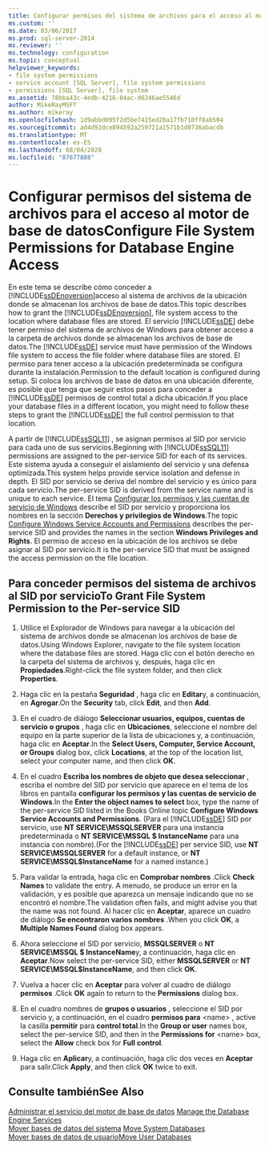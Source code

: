 ```yaml
---
title: Configurar permisos del sistema de archivos para el acceso al motor de base de datos | Microsoft Docs
ms.custom: ''
ms.date: 03/06/2017
ms.prod: sql-server-2014
ms.reviewer: ''
ms.technology: configuration
ms.topic: conceptual
helpviewer_keywords:
- file system permissions
- service account [SQL Server], file system permissions
- permissions [SQL Server], file system
ms.assetid: 78bba43c-4edb-4216-84ac-d6246ae5546d
author: MikeRayMSFT
ms.author: mikeray
ms.openlocfilehash: 1d9abbd095f2d5be7415ed28a17fb710ff8ab504
ms.sourcegitcommit: ad4d92dce894592a259721a1571b1d8736abacdb
ms.translationtype: MT
ms.contentlocale: es-ES
ms.lasthandoff: 08/04/2020
ms.locfileid: "87677888"
---
```

# <a name="configure-file-system-permissions-for-database-engine-access"></a><span data-ttu-id="9a843-102">Configurar permisos del sistema de archivos para el acceso al motor de base de datos</span><span class="sxs-lookup"><span data-stu-id="9a843-102">Configure File System Permissions for Database Engine Access</span></span>
  <span data-ttu-id="9a843-103">En este tema se describe cómo conceder a [!INCLUDE[ssDEnoversion](../../includes/ssdenoversion-md.md)]acceso al sistema de archivos de la ubicación donde se almacenan los archivos de base de datos.</span><span class="sxs-lookup"><span data-stu-id="9a843-103">This topic describes how to grant the [!INCLUDE[ssDEnoversion](../../includes/ssdenoversion-md.md)], file system access to the location where database files are stored.</span></span> <span data-ttu-id="9a843-104">El servicio [!INCLUDE[ssDE](../../includes/ssde-md.md)] debe tener permiso del sistema de archivos de Windows para obtener acceso a la carpeta de archivos donde se almacenan los archivos de base de datos.</span><span class="sxs-lookup"><span data-stu-id="9a843-104">The [!INCLUDE[ssDE](../../includes/ssde-md.md)] service must have permission of the Windows file system to access the file folder where database files are stored.</span></span> <span data-ttu-id="9a843-105">El permiso para tener acceso a la ubicación predeterminada se configura durante la instalación.</span><span class="sxs-lookup"><span data-stu-id="9a843-105">Permission to the default location is configured during setup.</span></span> <span data-ttu-id="9a843-106">Si coloca los archivos de base de datos en una ubicación diferente, es posible que tenga que seguir estos pasos para conceder a [!INCLUDE[ssDE](../../includes/ssde-md.md)] permisos de control total a dicha ubicación.</span><span class="sxs-lookup"><span data-stu-id="9a843-106">If you place your database files in a different location, you might need to follow these steps to grant the [!INCLUDE[ssDE](../../includes/ssde-md.md)] the full control permission to that location.</span></span>  
  
 <span data-ttu-id="9a843-107">A partir de [!INCLUDE[ssSQL11](../../includes/sssql11-md.md)] , se asignan permisos al SID por servicio para cada uno de sus servicios.</span><span class="sxs-lookup"><span data-stu-id="9a843-107">Beginning with [!INCLUDE[ssSQL11](../../includes/sssql11-md.md)] permissions are assigned to the per-service SID for each of its services.</span></span> <span data-ttu-id="9a843-108">Este sistema ayuda a conseguir el aislamiento del servicio y una defensa optimizada.</span><span class="sxs-lookup"><span data-stu-id="9a843-108">This system helps provide service isolation and defense in depth.</span></span> <span data-ttu-id="9a843-109">El SID por servicio se deriva del nombre del servicio y es único para cada servicio.</span><span class="sxs-lookup"><span data-stu-id="9a843-109">The per-service SID is derived from the service name and is unique to each service.</span></span> <span data-ttu-id="9a843-110">El tema [Configurar los permisos y las cuentas de servicio de Windows](configure-windows-service-accounts-and-permissions.md) describe el SID por servicio y proporciona los nombres en la sección **Derechos y privilegios de Windows**.</span><span class="sxs-lookup"><span data-stu-id="9a843-110">The topic [Configure Windows Service Accounts and Permissions](configure-windows-service-accounts-and-permissions.md) describes the per-service SID and provides the names in the section **Windows Privileges and Rights**.</span></span> <span data-ttu-id="9a843-111">El permiso de acceso en la ubicación de los archivos se debe asignar al SID por servicio.</span><span class="sxs-lookup"><span data-stu-id="9a843-111">It is the per-service SID that must be assigned the access permission on the file location.</span></span>  
  
## <a name="to-grant-file-system-permission-to-the-per-service-sid"></a><span data-ttu-id="9a843-112">Para conceder permisos del sistema de archivos al SID por servicio</span><span class="sxs-lookup"><span data-stu-id="9a843-112">To Grant File System Permission to the Per-service SID</span></span>  
  
1.  <span data-ttu-id="9a843-113">Utilice el Explorador de Windows para navegar a la ubicación del sistema de archivos donde se almacenan los archivos de base de datos.</span><span class="sxs-lookup"><span data-stu-id="9a843-113">Using Windows Explorer, navigate to the file system location where the database files are stored.</span></span> <span data-ttu-id="9a843-114">Haga clic con el botón derecho en la carpeta del sistema de archivos y, después, haga clic en **Propiedades**.</span><span class="sxs-lookup"><span data-stu-id="9a843-114">Right-click the file system folder, and then click **Properties**.</span></span>  
  
2.  <span data-ttu-id="9a843-115">Haga clic en la pestaña **Seguridad** , haga clic en **Editar**y, a continuación, en **Agregar**.</span><span class="sxs-lookup"><span data-stu-id="9a843-115">On the **Security** tab, click **Edit**, and then **Add**.</span></span>  
  
3.  <span data-ttu-id="9a843-116">En el cuadro de diálogo **Seleccionar usuarios, equipos, cuentas de servicio o grupos** , haga clic en **Ubicaciones**, seleccione el nombre del equipo en la parte superior de la lista de ubicaciones y, a continuación, haga clic en **Aceptar**.</span><span class="sxs-lookup"><span data-stu-id="9a843-116">In the **Select Users, Computer, Service Account, or Groups** dialog box, click **Locations**, at the top of the location list, select your computer name, and then click **OK**.</span></span>  
  
4.  <span data-ttu-id="9a843-117">En el cuadro **Escriba los nombres de objeto que desea seleccionar** , escriba el nombre del SID por servicio que aparece en el tema de los libros en pantalla **configurar los permisos y las cuentas de servicio de Windows**.</span><span class="sxs-lookup"><span data-stu-id="9a843-117">In the **Enter the object names to select** box, type the name of the per-service SID listed in the Books Online topic **Configure Windows Service Accounts and Permissions**.</span></span> <span data-ttu-id="9a843-118">(Para el [!INCLUDE[ssDE](../../includes/ssde-md.md)] SID por servicio, use **NT SERVICE\MSSQLSERVER** para una instancia predeterminada o **NT SERVICE\MSSQL $ InstanceName** para una instancia con nombre).</span><span class="sxs-lookup"><span data-stu-id="9a843-118">(For the [!INCLUDE[ssDE](../../includes/ssde-md.md)] per service SID, use **NT SERVICE\MSSQLSERVER** for a default instance, or **NT SERVICE\MSSQL$InstanceName** for a named instance.)</span></span>  
  
5.  <span data-ttu-id="9a843-119">Para validar la entrada, haga clic en **Comprobar nombres** .</span><span class="sxs-lookup"><span data-stu-id="9a843-119">Click **Check Names** to validate the entry.</span></span> <span data-ttu-id="9a843-120">A menudo, se produce un error en la validación, y es posible que aparezca un mensaje indicando que no se encontró el nombre.</span><span class="sxs-lookup"><span data-stu-id="9a843-120">The validation often fails, and might advise you that the name was not found.</span></span> <span data-ttu-id="9a843-121">Al hacer clic en **Aceptar**, aparece un cuadro de diálogo **Se encontraron varios nombres** .</span><span class="sxs-lookup"><span data-stu-id="9a843-121">When you click **OK**, a **Multiple Names Found** dialog box appears.</span></span>  
  
6.  <span data-ttu-id="9a843-122">Ahora seleccione el SID por servicio, **MSSQLSERVER** o **NT SERVICE\MSSQL $ InstanceName**y, a continuación, haga clic en **Aceptar**.</span><span class="sxs-lookup"><span data-stu-id="9a843-122">Now select the per-service SID, either **MSSQLSERVER** or **NT SERVICE\MSSQL$InstanceName**, and then click **OK**.</span></span>  
  
7.  <span data-ttu-id="9a843-123">Vuelva a hacer clic en **Aceptar** para volver al cuadro de diálogo **permisos** .</span><span class="sxs-lookup"><span data-stu-id="9a843-123">Click **OK** again to return to the **Permissions** dialog box.</span></span>  
  
8.  <span data-ttu-id="9a843-124">En el cuadro nombres de **grupos o usuarios** , seleccione el SID por servicio y, a continuación, en el cuadro **permisos para** \<name> , active la casilla **permitir** para **control total**.</span><span class="sxs-lookup"><span data-stu-id="9a843-124">In the **Group or user** names box, select the per-service SID, and then in the **Permissions for** \<name> box, select the **Allow** check box for **Full control**.</span></span>  
  
9. <span data-ttu-id="9a843-125">Haga clic en **Aplicar**y, a continuación, haga clic dos veces en **Aceptar** para salir.</span><span class="sxs-lookup"><span data-stu-id="9a843-125">Click **Apply**, and then click **OK** twice to exit.</span></span>  
  
## <a name="see-also"></a><span data-ttu-id="9a843-126">Consulte también</span><span class="sxs-lookup"><span data-stu-id="9a843-126">See Also</span></span>  
 <span data-ttu-id="9a843-127">[Administrar el servicio del motor de base de datos](manage-the-database-engine-services.md) </span><span class="sxs-lookup"><span data-stu-id="9a843-127">[Manage the Database Engine Services](manage-the-database-engine-services.md) </span></span>  
 <span data-ttu-id="9a843-128">[Mover bases de datos del sistema](../../relational-databases/databases/system-databases.md) </span><span class="sxs-lookup"><span data-stu-id="9a843-128">[Move System Databases](../../relational-databases/databases/system-databases.md) </span></span>  
 [<span data-ttu-id="9a843-129">Mover bases de datos de usuario</span><span class="sxs-lookup"><span data-stu-id="9a843-129">Move User Databases</span></span>](../../relational-databases/databases/move-user-databases.md)  
  
  
